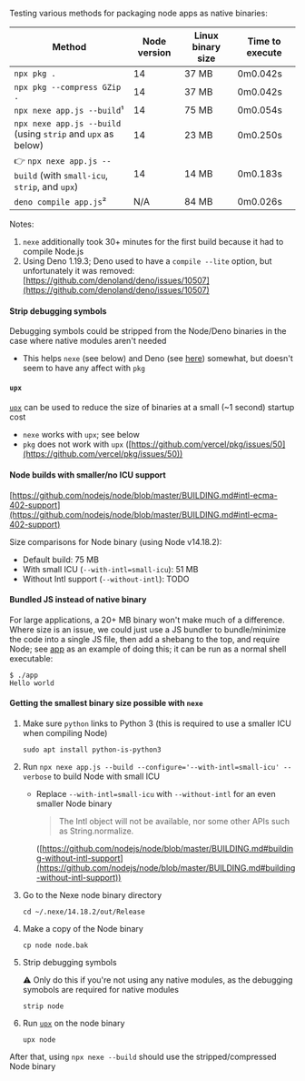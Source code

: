 Testing various methods for packaging node apps as native binaries:

| Method                                                              | Node version | Linux binary size | Time to execute |
| ------------------------------------------------------------------- | ------------ | ----------------- | --------------- |
| `npx pkg .`                                                         | 14           | 37 MB             | 0m0.042s        |
| `npx pkg --compress GZip .`                                         | 14           | 37 MB             | 0m0.042s        |
| `npx nexe app.js --build`¹                                          | 14           | 75 MB             | 0m0.054s        |
| `npx nexe app.js --build` (using `strip` and `upx` as below)        | 14           | 23 MB             | 0m0.250s        |
| 👉 `npx nexe app.js --build` (with `small-icu`, `strip`, and `upx`) | 14           | 14 MB             | 0m0.183s        |
| `deno compile app.js`²                                              | N/A          | 84 MB             | 0m0.026s        |

Notes:

1. `nexe` additionally took 30+ minutes for the first build because it had to compile Node.js
1. Using Deno 1.19.3; Deno used to have a `compile --lite` option, but unfortunately it was removed: [https://github.com/denoland/deno/issues/10507](https://github.com/denoland/deno/issues/10507)

#### Strip debugging symbols

Debugging symbols could be stripped from the Node/Deno binaries in the case where native modules aren't needed

- This helps `nexe` (see below) and Deno (see [here](https://github.com/denoland/deno/issues/9198#issuecomment-764007074)) somewhat, but doesn't seem to have any affect with `pkg`

#### `upx`

[`upx`](https://upx.github.io/) can be used to reduce the size of binaries at a small (~1 second) startup cost

- `nexe` works with `upx`; see below
- `pkg` does not work with `upx` ([https://github.com/vercel/pkg/issues/50](https://github.com/vercel/pkg/issues/50))

#### Node builds with smaller/no ICU support

[https://github.com/nodejs/node/blob/master/BUILDING.md#intl-ecma-402-support](https://github.com/nodejs/node/blob/master/BUILDING.md#intl-ecma-402-support)

Size comparisons for Node binary (using Node v14.18.2):

- Default build: 75 MB
- With small ICU (`--with-intl=small-icu`): 51 MB
- Without Intl support (`--without-intl`): TODO

#### Bundled JS instead of native binary

For large applications, a 20+ MB binary won't make much of a difference. Where size is an issue, we could just use a JS bundler to bundle/minimize the code into a single JS file, then add a shebang to the top, and require Node; see [app](app) as an example of doing this; it can be run as a normal shell executable:

```
$ ./app
Hello world
```

#### Getting the smallest binary size possible with `nexe`

1. Make sure `python` links to Python 3 (this is required to use a smaller ICU when compiling Node)

   ```
   sudo apt install python-is-python3
   ```

1. Run `npx nexe app.js --build --configure='--with-intl=small-icu' --verbose` to build Node with small ICU

   - Replace `--with-intl=small-icu` with `--without-intl` for an even smaller Node binary

     > The Intl object will not be available, nor some other APIs such as String.normalize.

     ([https://github.com/nodejs/node/blob/master/BUILDING.md#building-without-intl-support](https://github.com/nodejs/node/blob/master/BUILDING.md#building-without-intl-support))

1. Go to the Nexe node binary directory

   ```
   cd ~/.nexe/14.18.2/out/Release
   ```

1. Make a copy of the Node binary

   ```
   cp node node.bak
   ```

1. Strip debugging symbols

   ⚠ Only do this if you're not using any native modules, as the debugging symobols are required for native modules

   ```
   strip node
   ```

1. Run [`upx`](https://upx.github.io/) on the node binary

   ```
   upx node
   ```

After that, using `npx nexe --build` should use the stripped/compressed Node binary
